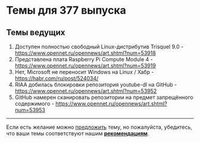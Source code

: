 # Темы для 377 выпуска

## Темы ведущих

1. Доступен полностью свободный Linux-дистрибутив Trisquel 9.0 - https://www.opennet.ru/opennews/art.shtml?num=53918
1. Представлена плата Raspberry Pi Compute Module 4 - https://www.opennet.ru/opennews/art.shtml?num=53919
1. Нет, Microsoft не переносит Windows на Linux / Хабр - https://habr.com/ru/post/524034/
1. RIAA добилась блокировки репозитория youtube-dl на GitHub - https://www.opennet.ru/opennews/art.shtml?num=53952
1. GitHub намерен сканировать репозитории на предмет запрещённого содержимого - https://www.opennet.ru/opennews/art.shtml?num=53953

---

Если есть желание можно [предложить](themes_from_listeners.md) тему, но пожалуйста, убедитесь, что ваши темы соответствуют нашим **[рекомендациям](Recommendations_for_the_proposed_topics.md)**.
